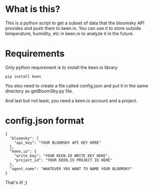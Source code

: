 # What is this?
This is a python script to get a subset of data that the bloomsky API provides and push them to keen.io. You can use it to store outside temperature, humidity, etc in keen.io to analyze it in the future.

# Requirements

Only python requirement is to install the keen.io library

`pip install keen`

You also need to create a file called config.json and put it in the same directory as getBloomSky.py file.

And last but not least, you need a keen.io account and a project.

# config.json format

```
{
  "bloomsky": {
    "api_key": "YOUR BLOOMSKY API KEY HERE"
  },
  "keen.io": {
    "write_key": "YOUR KEEN.IO WRITE KEY HERE",
    "project_id": "YOUR KEEN.IO PROJECT ID HERE"
  },
  "agent_name": "WHATEVER YOU WANT TO NAME YOUR BLOOMSKY"
}
```

That's it! ;)
